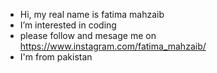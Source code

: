 -  Hi, my real name is fatima mahzaib
-  I’m interested in coding
-  please follow and mesage me on https://www.instagram.com/fatima_mahzaib/
-  I'm from pakistan
<!---
Mazo-2/Mazo-2 is a ✨ special ✨ repository because its `README.md` (this file) appears on your GitHub profile.
You can click the Preview link to take a look at your changes.
--->
